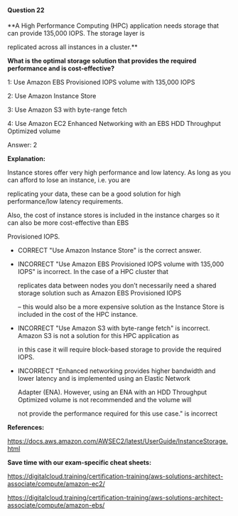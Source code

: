 #### Question  22


**A High Performance Computing (HPC) application needs storage that can provide 135,000 IOPS. The storage layer is

replicated across all instances in a cluster.**


**What is the optimal storage solution that provides the required performance and is cost-effective?**


1: Use Amazon EBS Provisioned IOPS volume with 135,000 IOPS


2: Use Amazon Instance Store


3: Use Amazon S3 with byte-range fetch


4: Use Amazon EC2 Enhanced Networking with an EBS HDD Throughput Optimized volume


Answer: 2


**Explanation:**


Instance stores offer very high performance and low latency. As long as you can afford to lose an instance, i.e. you are

replicating your data, these can be a good solution for high performance/low latency requirements.


Also, the cost of instance stores is included in the instance charges so it can also be more cost-effective than EBS

Provisioned IOPS.


- CORRECT "Use Amazon Instance Store" is the correct answer.


- INCORRECT "Use Amazon EBS Provisioned IOPS volume with 135,000 IOPS" is incorrect. In the case of a HPC cluster that

  replicates data between nodes you don’t necessarily need a shared storage solution such as Amazon EBS Provisioned IOPS

  – this would also be a more expensive solution as the Instance Store is included in the cost of the HPC instance.


- INCORRECT "Use Amazon S3 with byte-range fetch" is incorrect. Amazon S3 is not a solution for this HPC application as

  in this case it will require block-based storage to provide the required IOPS.


- INCORRECT "Enhanced networking provides higher bandwidth and lower latency and is implemented using an Elastic Network

  Adapter (ENA). However, using an ENA with an HDD Throughput Optimized volume is not recommended and the volume will

  not provide the performance required for this use case." is incorrect


**References:**


https://docs.aws.amazon.com/AWSEC2/latest/UserGuide/InstanceStorage.html


**Save time with our exam-specific cheat sheets:**


https://digitalcloud.training/certification-training/aws-solutions-architect-associate/compute/amazon-ec2/


https://digitalcloud.training/certification-training/aws-solutions-architect-associate/compute/amazon-ebs/

